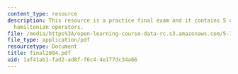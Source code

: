 ```yaml
---
content_type: resource
description: This resource is a practice final exam and it contains 5 questions on
  hamiltonian operators.
file: /media/https%3A/open-learning-course-data-rc.s3.amazonaws.com/5-73-introductory-quantum-mechanics-i-fall-2005/1af41ab1fad2ad8ff6c44e177dc34a66_final2004.pdf
file_type: application/pdf
resourcetype: Document
title: final2004.pdf
uid: 1af41ab1-fad2-ad8f-f6c4-4e177dc34a66
---
```

